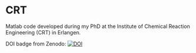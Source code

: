 # CRT

Matlab code developed during my PhD at the Institute of Chemical Reaction Engineering (CRT) in Erlangen.

DOI badge from Zenodo: <a href="https://zenodo.org/badge/latestdoi/618799972"><img src="https://zenodo.org/badge/618799972.svg" alt="DOI"></a>
